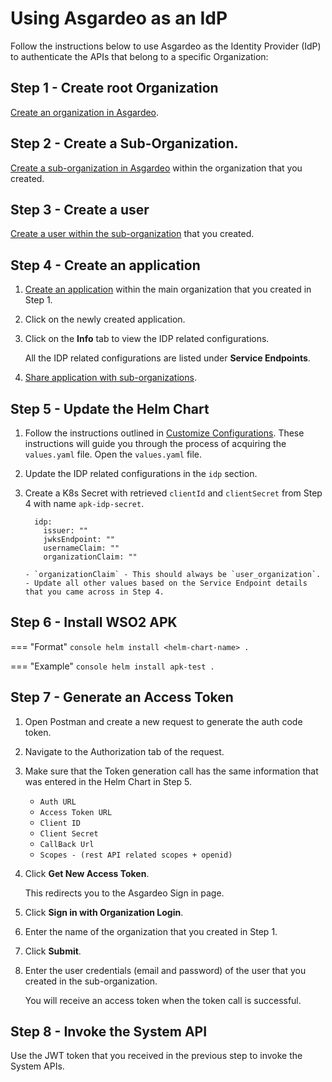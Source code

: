# Using Asgardeo as an IdP

Follow the instructions below to use Asgardeo as the Identity Provider (IdP) to authenticate the APIs that belong to a specific Organization:

## Step 1 - Create root Organization

<a href="https://wso2.com/asgardeo/docs/guides/organization-management/manage-organizations/#create-a-new-organization" target="_blank">Create an organization in Asgardeo</a>.

## Step 2 - Create a Sub-Organization.

<a href="https://wso2.com/asgardeo/docs/guides/organization-management/manage-organizations/#build-an-organizational-hierarchy" target="_blank">Create a sub-organization in Asgardeo</a> within the organization that you created.

## Step 3 - Create a user

<a href="https://wso2.com/asgardeo/docs/guides/users/manage-customers/#onboard-a-user" target="_blank">Create a user within the sub-organization</a> that you created.

## Step 4 - Create an application

1. <a href="https://wso2.com/asgardeo/docs/guides/applications/register-oidc-web-app/#register-the-app" target="_blank">Create an application</a> within the main organization that you created in Step 1.
2. Click on the newly created application.
3. Click on the **Info** tab to view the IDP related configurations.

    All the IDP related configurations are listed under **Service Endpoints**.

4. <a href="https://wso2.com/asgardeo/docs/guides/organization-management/share-applications" target="_blank">Share application with sub-organizations</a>.

## Step 5 - Update the Helm Chart

1. Follow the instructions outlined in <a href="../../../Customize-Configurations" target="_blank">Customize Configurations</a>. These instructions will guide you through the process of acquiring the `values.yaml` file. Open the `values.yaml` file.
2. Update the IDP related configurations in the `idp` section.
3. Create a K8s Secret with retrieved `clientId` and `clientSecret` from Step 4 with name `apk-idp-secret`.
      ```
        idp:
          issuer: ""
          jwksEndpoint: ""      
          usernameClaim: ""
          organizationClaim: ""
      ```
      
       - `organizationClaim` - This should always be `user_organization`.
       - Update all other values based on the Service Endpoint details that you came across in Step 4.

## Step 6 - Install WSO2 APK

=== "Format"
	```console
	helm install <helm-chart-name> .
	```

=== "Example"
	```console
	helm install apk-test .
	```

## Step 7 - Generate an Access Token

1. Open Postman and create a new request to generate the auth code token.
2. Navigate to the Authorization tab of the request.
3. Make sure that the Token generation call has the same information that was entered in the Helm Chart in Step 5.
     
     - `Auth URL`
     - `Access Token URL`
     - `Client ID`
     - `Client Secret`
     - `CallBack Url`
     - `Scopes - (rest API related scopes + openid)`

4. Click **Get New Access Token**.
     
     This redirects you to the Asgardeo Sign in page.

5. Click **Sign in with Organization Login**.
6. Enter the name of the organization that you created in Step 1.
7. Click **Submit**.
8. Enter the user credentials (email and password) of the user that you created in the sub-organization.

     You will receive an access token when the token call is successful.

## Step 8 - Invoke the System API

 Use the JWT token that you received in the previous step to invoke the System APIs.
